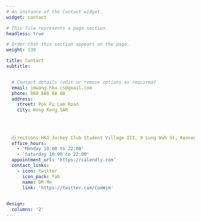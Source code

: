 ```yaml
---
# An instance of the Contact widget.
widget: contact

# This file represents a page section.
headless: true

# Order that this section appears on the page.
weight: 130

title: Contact
subtitle:


  # Contact details (edit or remove options as required)
  email: jmwang.hku.cs@gmail.com
  phone: 888 888 88 88
  address:
    street: Pok Fu Lam Road
    city: Hong Kong SAR
      
    
   
  
  directions:HKU Jockey Club Student Village III, 9 Lung Wah St, Kennedy Town, Hong Kong
  office_hours:
    - 'Monday 10:00 to 22:00'
    - 'Saturday 10:00 to 22:00'
  appointment_url: 'https://calendly.com'
  contact_links:
    - icon: twitter
      icon_pack: fab
      name: DM Me
      link: 'https://twitter.com/ComWjm'
    

design:
  columns: '2'
---
```

